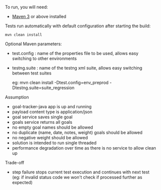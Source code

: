 To run, you will need:

* [Maven 3](http://maven.apache.org) or above installed

Tests run automatically with default configuration after starting the build:

    mvn clean install
	
Optional Maven parameters:
* test.config : name of the properties file to be used, allows easy switching to other environments
* testng.suite : name of the testng xml suite, allows easy switching between test suites

	eg: mvn clean install -Dtest.config=env_preprod -Dtestng.suite=suite_regression
    
Assumption
- goal-tracker-java app is up and running
- payload content type is application/json
- goal service saves single goal
- goals service returns all goals
- no empty goal names should be allowed
- no duplicate (name, date, notes, weight) goals should be allowed
- no negative weight should be allowed
- solution is intended to run single threaded
- performance degradation over time as there is no service to allow clean up

Trade-off
- step failure stops current test execution and continues with next test 
(eg: if invalid status code we won't check if processed further as expected)

